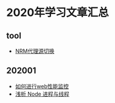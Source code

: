 # 2020年学习文章汇总

## tool

* [NRM代理源切换](https://www.cnblogs.com/susu8/p/9208826.html)

## 202001

* [如何进行web性能监控](http://www.alloyteam.com/2020/01/14184/)
* [浅析 Node 进程与线程](https://juejin.im/post/5e0728ce518825122b0f99f2)
